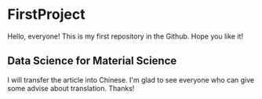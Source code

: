 # FirstProject
Hello, everyone! This is my first repository in the Github.
Hope you like it!


## Data Science for Material Science
I will transfer the article into Chinese.
I'm glad to see everyone who can give some advise about translation. Thanks!
